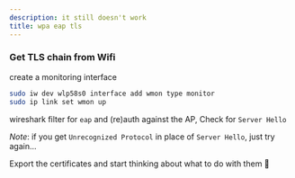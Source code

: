 ```yaml
---
description: it still doesn't work
title: wpa eap tls
---
```

### Get TLS chain from Wifi

create a monitoring interface

```bash
sudo iw dev wlp58s0 interface add wmon type monitor
sudo ip link set wmon up
```

wireshark filter for `eap` and (re)auth against the AP,
Check for `Server Hello`

_Note_: if you get `Unrecognized Protocol` in place of `Server Hello`,
just try again...

Export the certificates and start thinking about what to do with them :shrug: